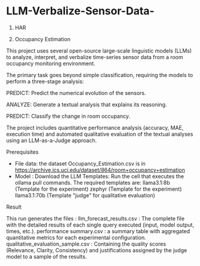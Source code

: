 # LLM-Verbalize-Sensor-Data-

1) HAR
   


3) Occupancy Estimation

This project uses several open-source large-scale linguistic models (LLMs) to analyze, interpret, and verbalize time-series sensor data from a room occupancy monitoring        environment.

The primary task goes beyond simple classification, requiring the models to perform a three-stage analysis:

PREDICT: Predict the numerical evolution of the sensors.

ANALYZE: Generate a textual analysis that explains its reasoning.

PREDICT: Classify the change in room occupancy.

The project includes quantitative performance analysis (accuracy, MAE, execution time) and automated qualitative evaluation of the textual analyses using an LLM-as-a-Judge approach.

Prerequisites
  * File data: the dataset Occupancy_Estimation.csv is in https://archive.ics.uci.edu/dataset/864/room+occupancy+estimation
  * Model : Download the LLM Templates: Run the cell that executes the ollama pull commands. The required templates are:
            llama3.1:8b (Template for the experiment)
            zephyr (Template for the experiment)
            llama3.1:70b (Template "judge" for qualitative evaluation)

Result 

This run generates the files :
   llm_forecast_results.csv : The complete file with the detailed results of each single query executed (input, model output, times, etc.).
   performance summary.csv : a summary table with aggregated quantitative metrics for each experimental configuration.
   qualitative_evaluation_sample.csv : Containing the quality scores (Relevance, Clarity, Consistency) and justifications assigned by the judge model to a sample of the results.

